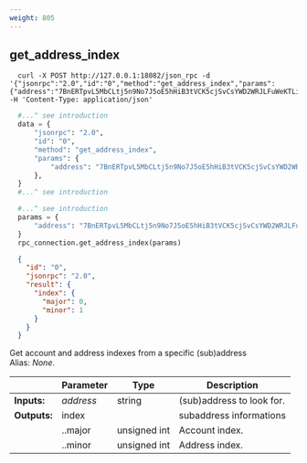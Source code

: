 ```yaml
---
weight: 805
---
```


## **get_address_index**

```shell
  curl -X POST http://127.0.0.1:18082/json_rpc -d '{"jsonrpc":"2.0","id":"0","method":"get_address_index","params":{"address":"7BnERTpvL5MbCLtj5n9No7J5oE5hHiB3tVCK5cjSvCsYWD2WRJLFuWeKTLiXo5QJqt2ZwUaLy2Vh1Ad51K7FNgqcHgjW85o"}}' -H 'Content-Type: application/json'
```
```python
  #...^ see introduction
  data = {
      "jsonrpc": "2.0",
      "id": "0",
      "method": "get_address_index",
      "params": {
          "address": "7BnERTpvL5MbCLtj5n9No7J5oE5hHiB3tVCK5cjSvCsYWD2WRJLFuWeKTLiXo5QJqt2ZwUaLy2Vh1Ad51K7FNgqcHgjW85o"
      },
  }
  #...^ see introduction
```
```py
  #...^ see introduction
  params = {
      "address": "7BnERTpvL5MbCLtj5n9No7J5oE5hHiB3tVCK5cjSvCsYWD2WRJLFuWeKTLiXo5QJqt2ZwUaLy2Vh1Ad51K7FNgqcHgjW85o"
  }
  rpc_connection.get_address_index(params)
```
```json
  {
    "id": "0",
    "jsonrpc": "2.0",
    "result": {
      "index": {
        "major": 0,
        "minor": 1
      }
    }
  }
```
Get account and address indexes from a specific (sub)address  
Alias: *None*.  

|             | Parameter | Type         | Description
| ---         | ---       | ---          | ---
|**Inputs:**  | *address* | string       | (sub)address to look for.
|**Outputs:** | index     |              | subaddress informations
|             | ..major   | unsigned int | Account index.
|             | ..minor   | unsigned int | Address index.